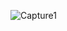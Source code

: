 ![Capture1](https://user-images.githubusercontent.com/28908397/59980692-12249880-9602-11e9-8554-4b8a643309c5.JPG)